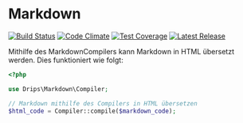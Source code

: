 # Markdown

[![Build Status](https://travis-ci.org/Prowect/MarkdownCompiler.svg)](https://travis-ci.org/Prowect/MarkdownCompiler)
[![Code Climate](https://codeclimate.com/github/Prowect/MarkdownCompiler/badges/gpa.svg)](https://codeclimate.com/github/Prowect/MarkdownCompiler)
[![Test Coverage](https://codeclimate.com/github/Prowect/MarkdownCompiler/badges/coverage.svg)](https://codeclimate.com/github/Prowect/MarkdownCompiler/coverage)
[![Latest Release](https://img.shields.io/packagist/v/drips/Markdown.svg)](https://packagist.org/packages/drips/markdown)

Mithilfe des MarkdownCompilers kann Markdown in HTML übersetzt werden. Dies funktioniert wie folgt:

```php
<?php

use Drips\Markdown\Compiler;

// Markdown mithilfe des Compilers in HTML übersetzen
$html_code = Compiler::compile($markdown_code);
```
